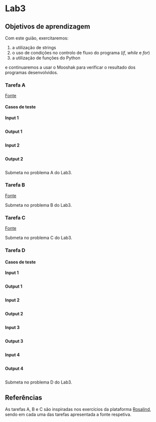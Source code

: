 # Lab3

## Objetivos de aprendizagem

Com este guião, exercitaremos:

1. a utilização de strings
1. o uso de condições no controlo de fluxo do programa (*if*, *while* e *for*) 
1. a utilização de funções do Python

e continuaremos a usar o Mooshak para verificar o resultado dos programas desenvolvidos.



### Tarefa A

[Fonte](http://rosalind.info/problems/dna/)






#### Casos de teste 

**Input 1**

```
```

**Output 1**

```
```

**Input 2**

```
```

**Output 2**

```
```




Submeta no problema A do Lab3.

### Tarefa B

[Fonte](http://rosalind.info/problems/rna/)



Submeta no problema B do Lab3.

### Tarefa C

[Fonte](http://rosalind.info/problems/revc/)


Submeta no problema C do Lab3.

### Tarefa D

#### Casos de teste

**Input 1**

```
```

**Output 1**

```
```

**Input 2**

```
```

**Output 2**

```
```

**Input 3**

```
```

**Output 3**

```
```

**Input 4**

```
```

**Output 4**

```
```


Submeta no problema D do Lab3.

## Referências 

As tarefas A, B e C são inspiradas nos exercícios da plataforma [Rosalind](http://rosalind.info/problems/locations/), sendo em cada uma das tarefas apresentada a fonte respetiva.